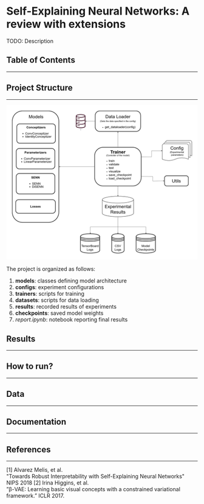 # Self-Explaining Neural Networks: A review with extensions

TODO: Description

## Table of Contents
---

## Project Structure
---

![SENN-UML](images/UML-SENN.png)

The project is organized as follows:
1. **models**: classes defining model architecture
2. **configs**: experiment configurations
3. **trainers**: scripts for training
4. **datasets**: scripts for data loading
5. **results**: recorded results of experiments
6. **checkpoints**: saved model weights
7. *report.ipynb*: notebook reporting final results


## Results
---


## How to run?
---


## Data
---

## Documentation
---

## References
---
[1] Alvarez Melis, et al.  
"Towards Robust Interpretability with Self-Explaining Neural Networks" NIPS 2018
[2] Irina Higgins, et al.  
”β-VAE: Learning basic visual concepts with a constrained variational framework.” ICLR 2017. 